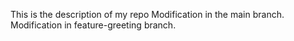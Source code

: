 This is the description of my repo
Modification in the main branch.
Modification in feature-greeting branch.